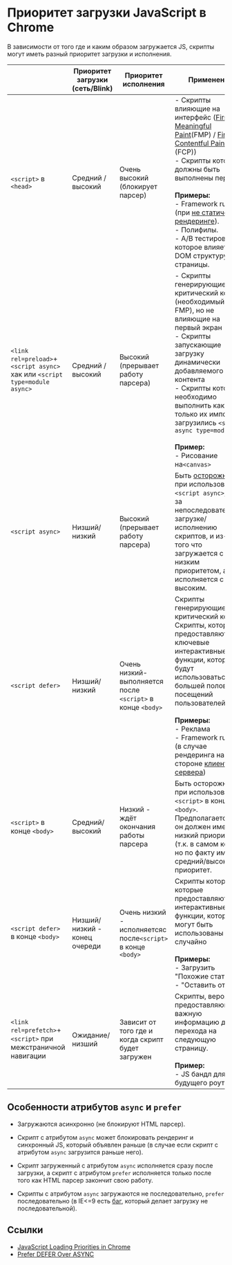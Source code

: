 # Приоритет загрузки JavaScript в Chrome

В зависимости от того где и каким образом загружается JS, скрипты могут иметь разный приоритет загрузки и исполнения.

|                                                              | **Приоритет загрузки** <br />(сеть/Blink) | **Приоритет исполнения**                                     | **Применение**                                               |
| ------------------------------------------------------------ | ----------------------------------------- | ------------------------------------------------------------ | ------------------------------------------------------------ |
| `<script>` в `<head>`                                        | Средний / высокий                         | Очень высокий (блокирует парсер)                             | - Скрипты влияющие на интерфейс ([First Meaningful Paint](https://developers.google.com/web/fundamentals/performance/user-centric-performance-metrics#first_meaningful_paint_and_hero_element_timing)(FMP) / [First Contentful Paint](https://developers.google.com/web/fundamentals/performance/user-centric-performance-metrics#first_paint_and_first_contentful_paint) (FCP)) <br /> - Скрипты которые должны быть выполнены первыми<br /> <br />**Примеры:**<br /> - Framework runtime (при [не статическом рендеринге](https://developers.google.com/web/updates/2019/02/rendering-on-the-web)).<br />- Полифилы.<br />- A/B тестирование, которое влияет на DOM структуру всей страницы. |
| `<link rel=preload>`+ `<script async>` хак или `<script type=module async>` | Средний / высокий                         | Высокий (прерывает работу парсера)                           | - Скрипты генерирующие критический контент (необходимый для FMP), но не влияющие на первый экран<br />- Скрипты запускающие загрузку динамически добавляемого контента<br />- Скрипты которые необходимо выполнить как только их импорты загрузились `<script async type=module>`<br /><br />**Пример:** <br />- Рисование на`<canvas>` |
| `<script async>`                                             | Низший/низкий                             | Высокий (прерывает работу парсера)                           | Быть [осторожным](https://calendar.perfplanet.com/2016/prefer-defer-over-async/) при использовании `<script async>`, из-за непоследовательной загрузке/исполнению скриптов, и из-за того что загружается с низким приоритетом, а исполняется с высоким. |
| `<script defer>`                                             | Низший/низкий                             | Очень низкий- выполняется после `<script>` в конце `<body>`  | Скрипты генерирующие не критический контент<br />Скрипты, которые предоставляют ключевые интерактивные функции, которыми будут использоваться в большей половине посещений пользователей<br /><br /> **Примеры:**<br />- Реклама<br />- Framework runtime (в случае рендеринга на стороне [клиента](https://developers.google.com/web/updates/2019/02/rendering-on-the-web#csr) или [сервера](https://developers.google.com/web/updates/2019/02/rendering-on-the-web#server-rendering)) |
| `<script>` в конце `<body>`                                  | Средний/высокий                           | Низкий - ждёт окончания работы парсера                       | Быть осторожным при использовании `<script>` в конце `<body>`. Предполагается, что он должен иметь низкий приоритет (т.к. в самом конце), но по факту имеет средний/высокий приоритет. |
| `<script defer>` в конце `<body>`                            | Низший/низкий - конец очереди             | Очень низкий - исполняетсяс после`<script>` в конце `<body>` | Скрипты которые, которые предоставляют интерактивные функции, которые могут быть использованы случайно<br /><br />**Примеры:**<br />- Загрузить "Похожие статьи"<br />- "Оставить отзыв" |
| `<link rel=prefetch>`+ `<script>` при межстраничной навигации | Ожидание/ низший                          | Зависит от того где и когда скрипт будет загружен            | Скрипты, вероятно, предоставляющие важную информацию для перехода на следующую страницу.<br /><br />**Пример:**<br />- JS бандл для будущего роутинга |



## Особенности атрибутов `async` и `prefer`

- Загружаются асинхронно (не блокируют HTML парсер).

- Скрипт с атрибутом `async` может блокировать рендеринг и синхронный JS, который объявлен раньше (в случае если скрипт с атрибутом `async` загрузится раньше него).

- Скрипт загруженный с атрибутом `async` исполняется сразу после загрузки, а скрипт с атрибутом `prefer` исполняется только после того как HTML парсер закончит свою работу.

- Скрипты с атрибутом `async` загружаются не последовательно, `prefer` последовательно (в   IE<=9  есть [баг](https://github.com/h5bp/lazyweb-requests/issues/42), который делает загрузку не последовательной).

  

## Ссылки

- [JavaScript Loading Priorities in Chrome](https://addyosmani.com/blog/script-priorities/)
- [Prefer DEFER Over ASYNC](https://calendar.perfplanet.com/2016/prefer-defer-over-async/)
